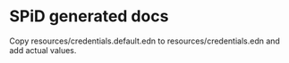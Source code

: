 # SPiD generated docs

Copy resources/credentials.default.edn to resources/credentials.edn and add
actual values.
